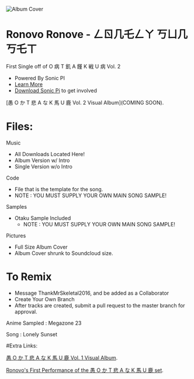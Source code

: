 ![Album Cover](https://raw.githubusercontent.com/ThankMrSkeletal2016/Turing-Test-Media/master/Singles/Ronovo%20Ronove/Lonely%20Sunset/covers/Lonely%20Sunset%20Single.png)

# Ronovo Ronove - ㄥㄖ几乇ㄥㄚ 丂ㄩ几丂乇ㄒ
First Single off of O 病 T 飢 A 饉 K 戦 U 病 Vol. 2
- Powered By Sonic PI
- [Learn More](https://www.youtube.com/watch?v=ENfyOndcvP0)
- [Download Sonic Pi](http://sonic-pi.net/#windows) to get involved

[愚 O か T 悲 A な K 馬 U 鹿 Vol. 2 Visual Album](COMING SOON).

# Files:
Music
  - All Downloads Located Here!
  - Album Version w/ Intro
  - Single Version w/o Intro
  
Code
  - File that is the template for the song.
  - NOTE : YOU MUST SUPPLY YOUR OWN MAIN SONG SAMPLE!

Samples
  - Otaku Sample Included
	- NOTE : YOU MUST SUPPLY YOUR OWN MAIN SONG SAMPLE!

Pictures
  - Full Size Album Cover
  - Album Cover shrunk to Soundcloud size.
  
# To Remix
- Message ThankMrSkeletal2016, and be added as a Collaborator
- Create Your Own Branch
- After tracks are created, submit a pull request to the master branch for approval.

Anime Sampled : Megazone 23

Song : Lonely Sunset

#Extra Links:

[愚 O か T 悲 A な K 馬 U 鹿 Vol. 1 Visual Album](https://www.youtube.com/watch?v=ciTQcNkEKh4).

[Ronovo's First Performance of the 愚 O か T 悲 A な K 馬 U 鹿 set](https://www.youtube.com/watch?v=7mQF21J6Uws).

